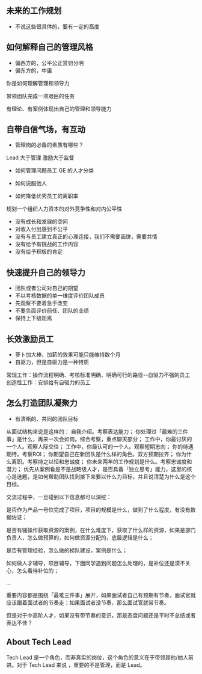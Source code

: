 

## 未来的工作规划
- 不说这些很具体的，要有一定的高度

## 如何解释自己的管理风格
- 偏西方的，公平公正赏罚分明
- 偏东方的，中庸

你是如何理解管理和领导力

带领团队完成一项艰巨的任务

有理论、有案例体现出自己的管理和领导能力


## 自带自信气场，有互动



- 管理岗的必备的素质有哪些？


Lead 大于管理
激励大于监督


- 如何管理问题员工
GE 的人才分类

- 如何说服他人


- 如何降低优秀员工的离职率

规划一个组织人力资本的对外竞争性和对内公平性
 - 没有成长和发展的空间
 - 对收入付出感到不公平
 - 没有与员工建立真正的心理连接，我们不需要画饼，需要共情
 - 没有给予有挑战的工作内容
 - 没有给予积极的肯定



 ## 快速提升自己的领导力
 - 团队或者公司对自己的期望
 - 不以考核数据的单一维度评价团队成员
 - 先观察不要着急于改变
 - 不要负面评价前任、团队的业绩
 - 保持上下级距离


 ## 长效激励员工

 - 萝卜加大棒，加薪的效果可能只能维持数个月
 - 自驱力，但是自驱力是一种特质
 
 常规工作：操作流程明确、考核标准明确、明确可行的路径--自驱力不强的员工
 创造性工作：安排给有自驱力的员工



## 怎么打造团队凝聚力
- 有清晰的、共同的团队目标


 从面试结构来说是这样的：
自我介绍。考察表达能力；
你处理过「最难的三件事」是什么，再来一次会如何。综合考察，重点聊天部分；
工作中，你最讨厌的一个人。观察人际交往；
工作中，你最认可的一个人。观察短期志向；
你的待遇期待。考察ROI；
你期望自己在新团队是什么样的角色。双方预期拉齐；
你为什么离职。考察持之以恒和忠诚度；
你未来两年的工作规划是什么。考察忠诚度和潜力；
优先从案例看是不是战略级人才，是否具备「独立思考」能力，这里的核心是选题，是如何帮助团队找到接下来要以什么为目标，并且说清楚为什么是这个目标。

交流过程中，一旦碰到以下信息都可以深挖：

是否作为产品一号位完成了项目，项目的规模是什么，做到了什么程度，有没有数据佐证；

是否有骚操作获取资源的案例，在什么难度下，获取了什么样的资源，如果是部门负责人，怎么做预算的，如何做资源分配的，底层逻辑是什么；

是否有管理经验，怎么做的梯队建设，案例是什么；

如何做人才辅导，项目辅导，下面同学遇到问题怎么处理的，是补位还是漠不关心，怎么看待补位的；

...

重要内容都是围绕「最难三件事」展开，如果面试者自己有预期有节奏，面试官就应该跟着面试者的节奏走；如果面试者没节奏，那么面试官就带节奏。

但是对于中高阶人才，如果没有带节奏的意识，那是态度问题还是平时不总结或者表达不佳？



## About Tech Lead
Tech Lead 是一个角色，而非真实的岗位，这个角色的意义在于带领其他/她人前进。对于 Tech Lead 来说 ，重要的不是管理，而是 Lead。
